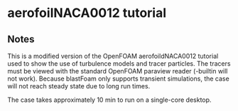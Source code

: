 # aerofoilNACA0012 tutorial

## Notes

This is a modified version of the OpenFOAM aerofoildNACA0012 tutorial used to show the use of turbulence models and tracer particles. The tracers must be viewed with the standard OpenFOAM paraview reader (-builtin will not work). Because blastFoam only supports transient simulations, the case will not reach steady state due to long run times.

The case takes approximately 10 min to run on a single-core desktop.


